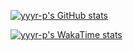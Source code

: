[![yyyr-p's GitHub stats](https://github-readme-stats.vercel.app/api?username=yyyr-p&show_icons=true)](https://github.com/anuraghazra/github-readme-stats)

[![yyyr-p's WakaTime stats](https://github-readme-stats.vercel.app/api/wakatime?username=yyyr&layout=compact&range=last_7_days)](https://github.com/anuraghazra/github-readme-stats)
